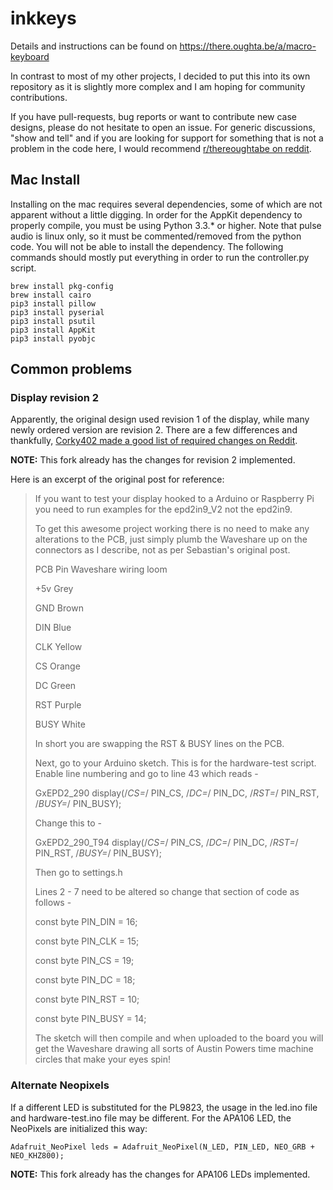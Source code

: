 # inkkeys
Details and instructions can be found on https://there.oughta.be/a/macro-keyboard

In contrast to most of my other projects, I decided to put this into its own repository as it is slightly more complex and I am hoping for community contributions.

If you have pull-requests, bug reports or want to contribute new case designs, please do not hesitate to open an issue. For generic discussions, "show and tell" and if you are looking for support for something that is not a problem in the code here, I would recommend [r/thereoughtabe on reddit](https://www.reddit.com/r/thereoughtabe/).

## Mac Install
Installing on the mac requires several dependencies, some of which are not apparent without a little digging. In order for the AppKit dependency to properly compile, you must be using Python 3.3.* or higher. Note that pulse audio is linux only, so it must be commented/removed from the python code. You will not be able to install the dependency. The following commands should mostly put everything in order to run the controller.py script.

    brew install pkg-config
    brew install cairo
    pip3 install pillow
    pip3 install pyserial
    pip3 install psutil
    pip3 install AppKit
    pip3 install pyobjc

## Common problems

### Display revision 2
Apparently, the original design used revision 1 of the display, while many newly ordered version are revision 2. There are a few differences and thankfully, [Corky402 made a good list of required changes on Reddit](https://www.reddit.com/r/arduino/comments/l4wxxf/the_hardware_is_assembled_and_passed_all_tests/gqovq1j?utm_source=share&utm_medium=web2x&context=3). 

**NOTE:** This fork already has the changes for revision 2 implemented.

Here is an excerpt of the original post for reference:
>If you want to test your display hooked to a Arduino or Raspberry Pi you need to run examples for the epd2in9_V2 not the epd2in9.
>
>To get this awesome project working there is no need to make any alterations to the PCB, just simply plumb the Waveshare up on the connectors as I describe, not as per Sebastian's original post.
>
>PCB Pin Waveshare wiring loom
>
>+5v Grey
>
>GND Brown
>
>DIN Blue
>
>CLK Yellow
>
>CS Orange
>
>DC Green
>
>RST Purple
>
>BUSY White
>
>In short you are swapping the RST & BUSY lines on the PCB.
>
>Next, go to your Arduino sketch. This is for the hardware-test script. Enable line numbering and go to line 43 which reads -
>
>GxEPD2_290 display(/*CS=*/ PIN_CS, /*DC=*/ PIN_DC, /*RST=*/ PIN_RST, /*BUSY=*/ PIN_BUSY);
>
>Change this to -
>
>GxEPD2_290_T94 display(/*CS=*/ PIN_CS, /*DC=*/ PIN_DC, /*RST=*/ PIN_RST, /*BUSY=*/ PIN_BUSY);
>
>Then go to settings.h
>
>Lines 2 - 7 need to be altered so change that section of code as follows -
>
>const byte PIN_DIN = 16;
>
>const byte PIN_CLK = 15;
>
>const byte PIN_CS = 19;
>
>const byte PIN_DC = 18;
>
>const byte PIN_RST = 10;
>
>const byte PIN_BUSY = 14;
>
>The sketch will then compile and when uploaded to the board you will get the Waveshare drawing all sorts of Austin Powers time machine circles that make your eyes spin! 

### Alternate Neopixels ###
If a different LED is substituted for the PL9823, the usage in the led.ino file and hardware-test.ino file may be different. For the APA106 LED, the NeoPixels are initialized this way:

    Adafruit_NeoPixel leds = Adafruit_NeoPixel(N_LED, PIN_LED, NEO_GRB + NEO_KHZ800);

**NOTE:** This fork already has the changes for APA106 LEDs implemented.

